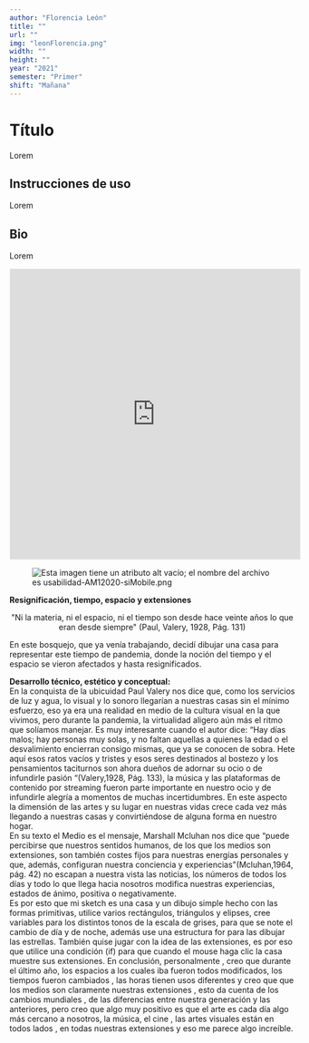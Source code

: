 ```yaml
---
author: "Florencia León"
title: ""
url: ""
img: "leonFlorencia.png"
width: ""
height: ""
year: "2021"
semester: "Primer"
shift: "Mañana"
---
```


<p></p>

# Título

Lorem 

## Instrucciones de uso 

Lorem

## Bio

Lorem

<!-- wp:html -->
<p align="center"><iframe width="512" height="512" frameborder="0" scrolling="no" style="width:512px; margin:0 auto!important;border: 1px solid #F2F2F3; z-index: 100;" src="https://editor.p5js.org/florvanleonart/embed/huULiRwwf"></iframe></p>
<!-- /wp:html -->

<!-- wp:image {"align":"center"} -->
<div class="wp-block-image"><figure class="aligncenter"><img src="https://am1-lacabanne.atamvirtual.com.ar/wp-content/uploads/2020/12/usabilidad-AM12020-siMobile.png" alt="Esta imagen tiene un atributo alt vacío; el nombre del archivo es usabilidad-AM12020-siMobile.png"/></figure></div>
<!-- /wp:image -->

<p style="text-align: left;"><!--EndFragment--><strong>Resignificación, tiempo, espacio y extensiones</strong></p>

<!-- wp:paragraph {"align":"center"} -->
<p style="text-align:center">"Ni la materia, ni el espacio, ni el tiempo son desde hace veinte años lo que eran desde siempre" (Paul, Valery, 1928, Pág. 131)</p>
<!-- /wp:paragraph -->

<!-- wp:paragraph -->
<p>En este bosquejo, que ya venía trabajando, decidí dibujar una casa para representar este tiempo de pandemia, donde la noción del tiempo y el espacio se vieron afectados y hasta resignificados.</p>
<!-- /wp:paragraph -->

<!-- wp:paragraph -->
<p><strong>Desarrollo técnico, estético y conceptual:<br></strong> En la conquista de la ubicuidad Paul Valery nos dice que, como los servicios de luz y agua, lo visual y lo sonoro llegarían a nuestras casas sin el mínimo esfuerzo, eso ya era una realidad en medio de la cultura visual en la que vivimos, pero durante la pandemia, la virtualidad aligero aún más el ritmo que solíamos manejar. Es muy interesante cuando el autor dice: “Hay días malos; hay personas muy solas, y no faltan aquellas a quienes la edad o el desvalimiento encierran consigo mismas, que ya se conocen de sobra. Hete aquí esos ratos vacíos y tristes y esos seres destinados al bostezo y los pensamientos taciturnos son ahora dueños de adornar su ocio o de infundirle pasión “(Valery,1928, Pág. 133), la música y las plataformas de contenido por streaming fueron parte importante en nuestro ocio y de infundirle alegría a momentos de muchas incertidumbres. En este aspecto la dimensión de las artes y su lugar en nuestras vidas crece cada vez más llegando a nuestras casas y convirtiéndose de alguna forma en nuestro hogar.<br> En su texto el Medio es el mensaje, Marshall Mcluhan nos dice que “puede percibirse que nuestros sentidos humanos, de los que los medios son extensiones, son también costes fijos para nuestras energías personales y que, además, configuran nuestra conciencia y experiencias"(Mcluhan,1964, pág. 42) no escapan a nuestra vista las noticias, los números de todos los días y todo lo que llega hacia nosotros modifica nuestras experiencias, estados de ánimo, positiva o negativamente.<br> Es por esto que mi sketch es una casa y un dibujo simple hecho con las formas primitivas, utilice varios rectángulos, triángulos y elipses, cree variables para los distintos tonos de la escala de grises, para que se note el cambio de día y de noche, además use una estructura for para las dibujar las estrellas. También quise jugar con la idea de las extensiones, es por eso que utilice una condición (if) para que cuando el mouse haga clic la casa muestre sus extensiones. En conclusión, personalmente , creo que durante el último año, los espacios a los cuales iba fueron todos modificados, los tiempos fueron cambiados , las horas tienen usos diferentes y creo que que los medios son claramente nuestras extensiones , esto da cuenta de los cambios mundiales , de las diferencias entre nuestra generación y las anteriores, pero creo que algo muy positivo es que el arte es cada día algo más cercano a nosotros, la música, el cine , las artes visuales están en todos lados , en todas nuestras extensiones y eso me parece algo increíble.</p>
<!-- /wp:paragraph -->